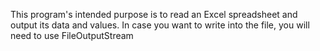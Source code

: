 This program's intended purpose is to read an Excel spreadsheet and output its data and values. In case you want to write into the file, you will need to use FileOutputStream
